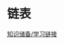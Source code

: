 
# 链表

[知识储备/学习链接](https://leetcode-cn.com/explore/learn/card/linked-list/193/singly-linked-list/)

